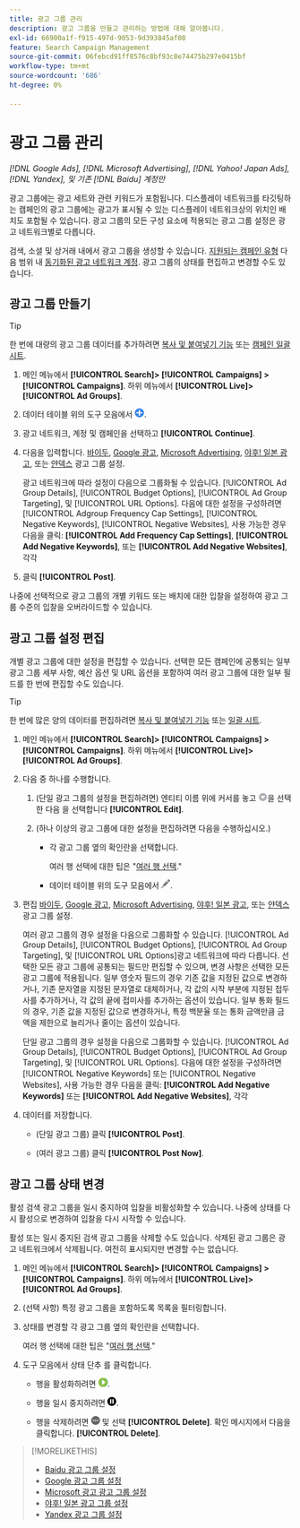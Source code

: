 ```yaml
---
title: 광고 그룹 관리
description: 광고 그룹을 만들고 관리하는 방법에 대해 알아봅니다.
exl-id: 66900a1f-f915-497d-9053-9d393845af08
feature: Search Campaign Management
source-git-commit: 06febcd91ff8576c8bf93c8e74475b297e0415bf
workflow-type: tm+mt
source-wordcount: '686'
ht-degree: 0%

---
```


# 광고 그룹 관리

*[!DNL Google Ads], [!DNL Microsoft Advertising], [!DNL Yahoo! Japan Ads], [!DNL Yandex], 및 기존 [!DNL Baidu] 계정만*

광고 그룹에는 광고 세트와 관련 키워드가 포함됩니다. 디스플레이 네트워크를 타깃팅하는 캠페인의 광고 그룹에는 광고가 표시될 수 있는 디스플레이 네트워크상의 위치인 배치도 포함될 수 있습니다. 광고 그룹의 모든 구성 요소에 적용되는 광고 그룹 설정은 광고 네트워크별로 다릅니다.

검색, 소셜 및 상거래 내에서 광고 그룹을 생성할 수 있습니다. [지원되는 캠페인 유형](/help/search-social-commerce/introduction/supported-inventory.md) 다음 범위 내 [동기화된 광고 네트워크 계정](/help/search-social-commerce/campaign-management/accounts/ad-network-account-about.md). 광고 그룹의 상태를 편집하고 변경할 수도 있습니다.

## 광고 그룹 만들기

>[!TIP]
>
>한 번에 대량의 광고 그룹 데이터를 추가하려면 [복사 및 붙여넣기 기능](/help/search-social-commerce/campaign-management/campaigns/copy-paste.md) 또는 [캠페인 일괄 시트](/help/search-social-commerce/campaign-management/bulksheets/bulksheet-about.md).

1. 메인 메뉴에서 **[!UICONTROL Search]> [!UICONTROL Campaigns] >[!UICONTROL Campaigns]**. 하위 메뉴에서 **[!UICONTROL Live]>[!UICONTROL Ad Groups]**.

1. 데이터 테이블 위의 도구 모음에서 ![만들기](/help/search-social-commerce/assets/add.png "만들기").

1. 광고 네트워크, 계정 및 캠페인을 선택하고 **[!UICONTROL Continue]**.

1. 다음을 입력합니다. [바이두](/help/search-social-commerce/campaign-management/campaigns/ad-group-settings-baidu.md), [Google 광고](/help/search-social-commerce/campaign-management/campaigns/ad-group-settings-google.md), [Microsoft Advertising](/help/search-social-commerce/campaign-management/campaigns/ad-group-settings-microsoft.md), [야후! 일본 광고](/help/search-social-commerce/campaign-management/campaigns/ad-group-settings-yahoo-japan.md), 또는 [얀덱스](/help/search-social-commerce/campaign-management/campaigns/ad-group-settings-yandex.md) 광고 그룹 설정.

   광고 네트워크에 따라 설정이 다음으로 그룹화될 수 있습니다. [!UICONTROL Ad Group Details], [!UICONTROL Budget Options], [!UICONTROL Ad Group Targeting], 및 [!UICONTROL URL Options]. 다음에 대한 설정을 구성하려면 [!UICONTROL Adgroup Frequency Cap Settings], [!UICONTROL Negative Keywords], [!UICONTROL Negative Websites], 사용 가능한 경우 다음을 클릭: **[!UICONTROL Add Frequency Cap Settings]**, **[!UICONTROL Add Negative Keywords]**, 또는 **[!UICONTROL Add Negative Websites]**, 각각

1. 클릭 **[!UICONTROL Post]**.

나중에 선택적으로 광고 그룹의 개별 키워드 또는 배치에 대한 입찰을 설정하여 광고 그룹 수준의 입찰을 오버라이드할 수 있습니다.

## 광고 그룹 설정 편집

개별 광고 그룹에 대한 설정을 편집할 수 있습니다. 선택한 모든 캠페인에 공통되는 일부 광고 그룹 세부 사항, 예산 옵션 및 URL 옵션을 포함하여 여러 광고 그룹에 대한 일부 필드를 한 번에 편집할 수도 있습니다.

>[!TIP]
>
>한 번에 많은 양의 데이터를 편집하려면 [복사 및 붙여넣기 기능](/help/search-social-commerce/campaign-management/campaigns/copy-paste.md) 또는 [일괄 시트](/help/search-social-commerce/campaign-management/bulksheets/bulksheet-about.md).

1. 메인 메뉴에서 **[!UICONTROL Search]> [!UICONTROL Campaigns] >[!UICONTROL Campaigns]**. 하위 메뉴에서 **[!UICONTROL Live]>[!UICONTROL Ad Groups]**.

1. 다음 중 하나를 수행합니다.

   1. (단일 광고 그룹의 설정을 편집하려면) 엔티티 이름 위에 커서를 놓고 ![메뉴 아이콘](/help/search-social-commerce/assets/arrow-dropdown-menu.png "메뉴 아이콘")을 선택한 다음 을 선택합니다 **[!UICONTROL Edit]**.

   1. (하나 이상의 광고 그룹에 대한 설정을 편집하려면 다음을 수행하십시오.)

      * 각 광고 그룹 옆의 확인란을 선택합니다.

        여러 행 선택에 대한 팁은 &quot;[여러 행 선택](/help/search-social-commerce/common-tasks/navigation-editing-selection/multiple-rows-select.md).&quot;

      * 데이터 테이블 위의 도구 모음에서 ![편집](/help/search-social-commerce/assets/edit.png "편집").

1. 편집 [바이두](/help/search-social-commerce/campaign-management/campaigns/ad-group-settings-baidu.md), [Google 광고](/help/search-social-commerce/campaign-management/campaigns/ad-group-settings-google.md), [Microsoft Advertising](/help/search-social-commerce/campaign-management/campaigns/ad-group-settings-microsoft.md), [야후! 일본 광고](/help/search-social-commerce/campaign-management/campaigns/ad-group-settings-yahoo-japan.md), 또는 [얀덱스](/help/search-social-commerce/campaign-management/campaigns/ad-group-settings-yandex.md) 광고 그룹 설정.

   여러 광고 그룹의 경우 설정을 다음으로 그룹화할 수 있습니다. [!UICONTROL Ad Group Details], [!UICONTROL Budget Options], [!UICONTROL Ad Group Targeting], 및 [!UICONTROL URL Options]광고 네트워크에 따라 다릅니다. 선택한 모든 광고 그룹에 공통되는 필드만 편집할 수 있으며, 변경 사항은 선택한 모든 광고 그룹에 적용됩니다. 일부 영숫자 필드의 경우 기존 값을 지정된 값으로 변경하거나, 기존 문자열을 지정된 문자열로 대체하거나, 각 값의 시작 부분에 지정된 접두사를 추가하거나, 각 값의 끝에 접미사를 추가하는 옵션이 있습니다. 일부 통화 필드의 경우, 기존 값을 지정된 값으로 변경하거나, 특정 백분율 또는 통화 금액만큼 금액을 제한으로 늘리거나 줄이는 옵션이 있습니다.

   단일 광고 그룹의 경우 설정을 다음으로 그룹화할 수 있습니다. [!UICONTROL Ad Group Details], [!UICONTROL Budget Options], [!UICONTROL Ad Group Targeting], 및 [!UICONTROL URL Options]. 다음에 대한 설정을 구성하려면 [!UICONTROL Negative Keywords] 또는 [!UICONTROL Negative Websites], 사용 가능한 경우 다음을 클릭: **[!UICONTROL Add Negative Keywords]** 또는 **[!UICONTROL Add Negative Websites]**, 각각

1. 데이터를 저장합니다.

   * (단일 광고 그룹) 클릭 **[!UICONTROL Post]**.

   * (여러 광고 그룹) 클릭 **[!UICONTROL Post Now]**.

## 광고 그룹 상태 변경

활성 검색 광고 그룹을 일시 중지하여 입찰을 비활성화할 수 있습니다. 나중에 상태를 다시 활성으로 변경하여 입찰을 다시 시작할 수 있습니다.

활성 또는 일시 중지된 검색 광고 그룹을 삭제할 수도 있습니다. 삭제된 광고 그룹은 광고 네트워크에서 삭제됩니다. 여전히 표시되지만 변경할 수는 없습니다.

1. 메인 메뉴에서 **[!UICONTROL Search]> [!UICONTROL Campaigns] >[!UICONTROL Campaigns]**. 하위 메뉴에서 **[!UICONTROL Live]>[!UICONTROL Ad Groups]**.

1. (선택 사항) 특정 광고 그룹을 포함하도록 목록을 필터링합니다.

1. 상태를 변경할 각 광고 그룹 옆의 확인란을 선택합니다.

   여러 행 선택에 대한 팁은 &quot;[여러 행 선택](/help/search-social-commerce/common-tasks/navigation-editing-selection/multiple-rows-select.md).&quot;

1. 도구 모음에서 상태 단추 를 클릭합니다.
   * 행을 활성화하려면 ![활성화](/help/search-social-commerce/assets/activate.png "활성화").

   * 행을 일시 중지하려면 ![일시 중지](/help/search-social-commerce/assets/pause.png "일시 중지").

   * 행을 삭제하려면 ![자세히](/help/search-social-commerce/assets/more.png "자세히") 및 선택 **[!UICONTROL Delete]**. 확인 메시지에서 다음을 클릭합니다. **[!UICONTROL Delete]**.

>[!MORELIKETHIS]
>
>* [Baidu 광고 그룹 설정](/help/search-social-commerce/campaign-management/campaigns/ad-group-settings-baidu.md)
>* [Google 광고 그룹 설정](/help/search-social-commerce/campaign-management/campaigns/ad-group-settings-google.md)
>* [Microsoft 광고 광고 그룹 설정](/help/search-social-commerce/campaign-management/campaigns/ad-group-settings-microsoft.md)
>* [야후! 일본 광고 그룹 설정](/help/search-social-commerce/campaign-management/campaigns/ad-group-settings-yahoo-japan.md)
>* [Yandex 광고 그룹 설정](/help/search-social-commerce/campaign-management/campaigns/ad-group-settings-yandex.md)
